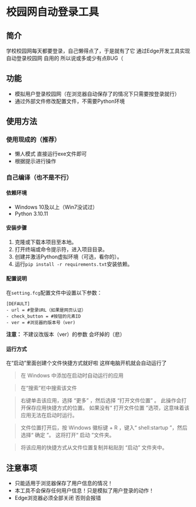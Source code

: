 # 校园网自动登录工具

## 简介

学校校园网每天都要登录，自己懒得点了，于是就有了它
通过Edge开发工具实现自动登录校园网
自用的 所以说或多或少有点BUG（

## 功能

- 模拟用户登录校园网（在浏览器自动保存了的情况下只需要按登录就行）
- 通过外部文件修改配置文件，不需要Python环境

## 使用方法

### 使用现成的（推荐）

- 懒人模式 直接运行exe文件即可
- 根据提示进行操作

### 自己编译（也不是不行）

#### 依赖环境

- Windows 10及以上（Win7没试过）
- Python 3.10.11

#### 安装步骤

1. 克隆或下载本项目至本地。
2. 打开终端或命令提示符，进入项目目录。
3. 创建并激活Python虚拟环境（可选，看你的）。
4. 运行`pip install -r requirements.txt`安装依赖。

#### 配置说明

在`setting.fcg`配置文件中设置以下参数：
``` 
[DEFAULT]
- url = #登录URL（如果是网页认证）
- check_button = #按钮的元素ID
- ver = #浏览器的版本号（ver)
``` 
**注意：** 不建议改版本（ver）的参数 会坏掉的（悲）

#### 运行方式

在“启动”里面创建个文件快捷方式就好啦 这样电脑开机就会自动运行了

>在 Windows 中添加在启动时自动运行的应用

>在“搜索”栏中搜索该文件

>右键单击该应用，选择 “更多” ，然后选择 “打开文件位置” 。 此操作会打开保存应用快捷方式的位置。 如果没有“ 打开文件位置 ”选项，这意味着该应用无法在启动时运行。

>文件位置打开后，按 Windows 徽标键 + R ，键入“ shell:startup ”，然后选择“ 确定 ”。 这将打开“ 启动 ”文件夹。

>将该应用的快捷方式从文件位置复制并粘贴到 “启动” 文件夹中。

## 注意事项

- 只能适用于浏览器保存了用户信息的情况！
- 本工具不会保存任何用户信息！只是模拟了用户登录的动作！
- Edge浏览器必须全部关闭 否则会报错